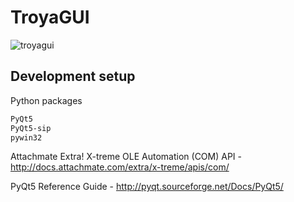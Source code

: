 # TroyaGUI

![troyagui](TroyaGui/troyagui.gif)

## Development setup
Python packages
```sh
PyQt5
PyQt5-sip
pywin32
```

Attachmate Extra! X-treme OLE Automation (COM) API - http://docs.attachmate.com/extra/x-treme/apis/com/

PyQt5 Reference Guide - http://pyqt.sourceforge.net/Docs/PyQt5/
